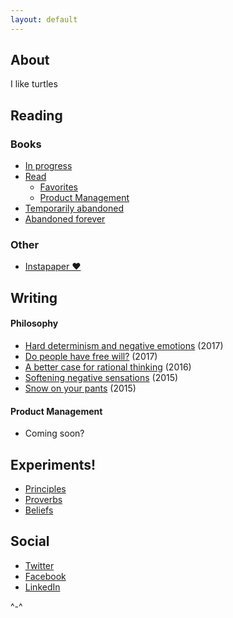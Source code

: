 ```yaml
---
layout: default
---
```


## About

I like turtles

## Reading

### Books

- [In progress](https://www.goodreads.com/review/list/39637504-nick-mauro?shelf=currently-reading)
- [Read](https://www.goodreads.com/review/list/39637504-nick-mauro?shelf=read)
  - [Favorites](https://www.goodreads.com/review/list/39637504-nick-mauro?shelf=favorites)
  - [Product Management](https://www.goodreads.com/review/list/39637504-nick-mauro?shelf=pm)
- [Temporarily abandoned](https://www.goodreads.com/review/list/39637504-nick-mauro?shelf=abando-try-again)
- [Abandoned forever](https://www.goodreads.com/review/list/39637504-nick-mauro?shelf=str8-abando)

### Other

- [Instapaper ♥](https://www.instapaper.com/p/nicholas)

## Writing

#### Philosophy

- [Hard determinism and negative emotions](https://medium.com/hardly-determined/hard-determinism-and-negative-emotions-d872d691ca0b) (2017)
- [Do people have free will?](https://medium.com/hardly-determined/do-people-have-free-will-3ad54599d3cf) (2017)
- [A better case for rational thinking](https://betterhumans.coach.me/a-better-case-for-rational-thinking-dd70170ce912) (2016)
- [Softening negative sensations](https://betterhumans.coach.me/softening-the-sensations-of-sorrow-67f8ecdf2dce) (2015)
- [Snow on your pants](https://betterhumans.coach.me/snow-on-your-pants-6a80613118a7) (2015)

#### Product Management

- Coming soon?

## Experiments!

- [Principles](https://airtable.com/shrmOXGFxHh0tnnGH)
- [Proverbs](https://medium.com/@thewrongsideof_/proverbs-40aadf45c257)
- [Beliefs](https://medium.com/@thewrongsideof_/beliefs-7a5a67df153f)

## Social

* [Twitter](https://twitter.com/nickmauro_)
* [Facebook](https://www.facebook.com/nick.mauro.714)
* [LinkedIn](https://www.linkedin.com/in/nmauro1)



^-^
